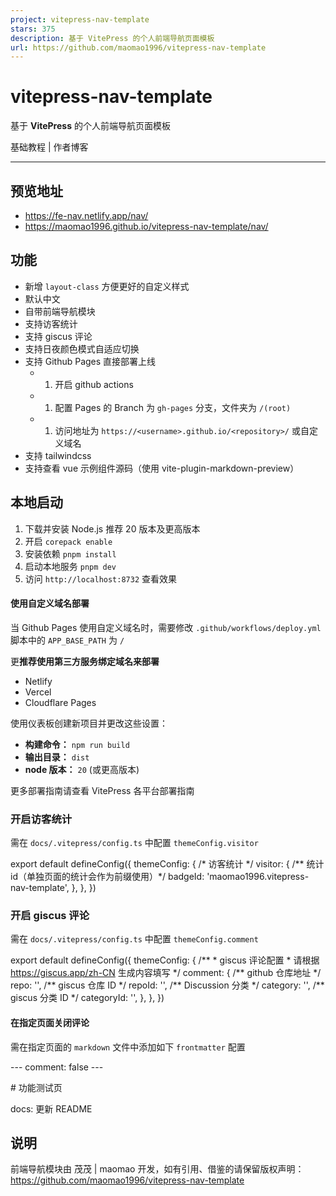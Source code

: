 ```yaml
---
project: vitepress-nav-template
stars: 375
description: 基于 VitePress 的个人前端导航页面模板
url: https://github.com/maomao1996/vitepress-nav-template
---
```


vitepress-nav-template
======================

基于 **VitePress** 的个人前端导航页面模板

基础教程 | 作者博客

* * *

预览地址
----

-   https://fe-nav.netlify.app/nav/
-   https://maomao1996.github.io/vitepress-nav-template/nav/

功能
--

-   新增 `layout-class` 方便更好的自定义样式
-   默认中文
-   自带前端导航模块
-   支持访客统计
-   支持 giscus 评论
-   支持日夜颜色模式自适应切换
-   支持 Github Pages 直接部署上线
    -   1.  开启 github actions
    -   1.  配置 Pages 的 Branch 为 `gh-pages` 分支，文件夹为 `/(root)`
    -   1.  访问地址为 `https://<username>.github.io/<repository>/` 或自定义域名
-   支持 tailwindcss
-   支持查看 vue 示例组件源码（使用 vite-plugin-markdown-preview）

本地启动
----

1.  下载并安装 Node.js 推荐 20 版本及更高版本
2.  开启 `corepack enable`
3.  安装依赖 `pnpm install`
4.  启动本地服务 `pnpm dev`
5.  访问 `http://localhost:8732` 查看效果

#### 使用自定义域名部署

当 Github Pages 使用自定义域名时，需要修改 `.github/workflows/deploy.yml` 脚本中的 `APP_BASE_PATH` 为 `/`

更**推荐使用第三方服务绑定域名来部署**

-   Netlify
-   Vercel
-   Cloudflare Pages

使用仪表板创建新项目并更改这些设置：

-   **构建命令：** `npm run build`
-   **输出目录：** `dist`
-   **node 版本：** `20` (或更高版本)

更多部署指南请查看 VitePress 各平台部署指南

### 开启访客统计

需在 `docs/.vitepress/config.ts` 中配置 `themeConfig.visitor`

export default defineConfig({
  themeConfig: {
    /\* 访客统计 \*/
    visitor: {
      /\*\* 统计 id（单独页面的统计会作为前缀使用）\*/
      badgeId: 'maomao1996.vitepress-nav-template',
    },
  },
})

### 开启 giscus 评论

需在 `docs/.vitepress/config.ts` 中配置 `themeConfig.comment`

export default defineConfig({
  themeConfig: {
    /\*\*
     \* giscus 评论配置
     \*  请根据 https://giscus.app/zh-CN 生成内容填写
     \*/
    comment: {
      /\*\* github 仓库地址 \*/
      repo: '',
      /\*\* giscus 仓库 ID \*/
      repoId: '',
      /\*\* Discussion 分类 \*/
      category: '',
      /\*\* giscus 分类 ID \*/
      categoryId: '',
    },
  },
})

#### 在指定页面关闭评论

需在指定页面的 `markdown` 文件中添加如下 `frontmatter` 配置

\---
comment: false
\---

\# 功能测试页

docs: 更新 README

说明
--

前端导航模块由 茂茂 | maomao 开发，如有引用、借鉴的请保留版权声明：https://github.com/maomao1996/vitepress-nav-template
